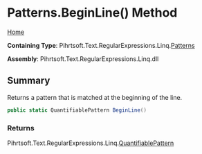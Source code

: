 # Patterns\.BeginLine\(\) Method

[Home](../../../../../../README.md)

**Containing Type**: Pihrtsoft\.Text\.RegularExpressions\.Linq\.[Patterns](../README.md)

**Assembly**: Pihrtsoft\.Text\.RegularExpressions\.Linq\.dll

## Summary

Returns a pattern that is matched at the beginning of the line\.

```csharp
public static QuantifiablePattern BeginLine()
```

### Returns

Pihrtsoft\.Text\.RegularExpressions\.Linq\.[QuantifiablePattern](../../QuantifiablePattern/README.md)

